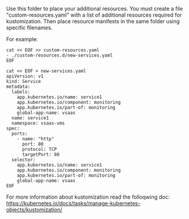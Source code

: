 Use this folder to place your additional resources.
You must create a file "custom-resources.yaml" with a list of additional resources required for kustomization.
Then place resource manifests in the same folder using specific filenames.

For example:
```
cat << EOF >> custom-resources.yaml
- ./custom-resources.d/new-services.yaml
EOF

cat << EOF > new-services.yaml
apiVersion: v1
kind: Service
metadata:
  labels:
    app.kubernetes.io/name: service1
    app.kubernetes.io/component: monitoring
    app.kubernetes.io/part-of: monitoring
    global-app-name: vsaas
  name: service1
  namespace: vsaas-vms
spec:
  ports:
    - name: "http"
      port: 80
      protocol: TCP
      targetPort: 80
  selector:
    app.kubernetes.io/name: service1
    app.kubernetes.io/component: monitoring
    app.kubernetes.io/part-of: monitoring
    global-app-name: vsaas
EOF
```

For more information about kustomization read the folloqwing doc:
https://kubernetes.io/docs/tasks/manage-kubernetes-objects/kustomization/
